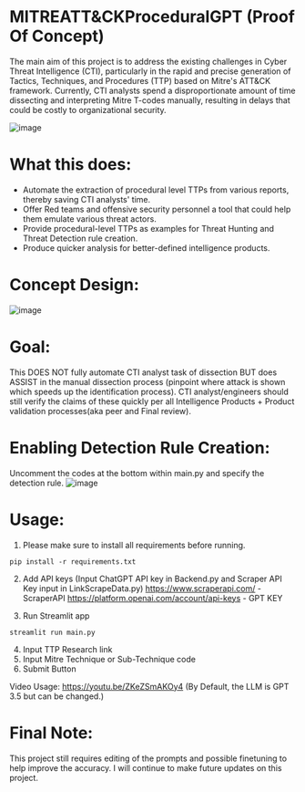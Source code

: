 # MITREATT&CKProceduralGPT (Proof Of Concept)
The main aim of this project is to address the existing challenges in Cyber Threat Intelligence (CTI), particularly in the rapid and precise generation of Tactics, Techniques, and Procedures (TTP) based on Mitre's ATT&CK framework. Currently, CTI analysts spend a disproportionate amount of time dissecting and interpreting Mitre T-codes manually, resulting in delays that could be costly to organizational security.

![image](https://github.com/hokman0414/MITREATTACKProceduralGPT/assets/106271123/95095474-79cd-4df9-9511-6fbe9da0031b)


# What this does:
- Automate the extraction of procedural level TTPs from various reports, thereby saving CTI analysts' time.
- Offer Red teams and offensive security personnel a tool that could help them emulate various threat actors.
- Provide procedural-level TTPs as examples for Threat Hunting and Threat Detection rule creation.
- Produce quicker analysis for better-defined intelligence products.

# Concept Design:
![image](https://github.com/hokman0414/MitreProceduralGPT/assets/106271123/acbe8e8c-71e6-4a62-909d-b2b4afc68119)


# Goal:
This DOES NOT fully automate CTI analyst task of dissection BUT does ASSIST in the manual dissection process (pinpoint where attack is shown which speeds up the identification process). CTI analyst/engineers should still verify the claims of these quickly per all Intelligence Products + Product validation processes(aka peer and Final review). 

# Enabling Detection Rule Creation:
Uncomment the codes at the bottom within main.py and specify the detection rule.
![image](https://github.com/hokman0414/MITREATTACKProceduralGPT/assets/106271123/cd88200b-3d85-4d6f-9237-915332d770b9)


# Usage: 
1. Please make sure to install all requirements before running.
```
pip install -r requirements.txt
```
2. Add API keys (Input ChatGPT API key in Backend.py and Scraper API Key input in LinkScrapeData.py)
https://www.scraperapi.com/ - ScraperAPI
https://platform.openai.com/account/api-keys - GPT KEY

3. Run Streamlit app
```
streamlit run main.py
```
4. Input TTP Research link
5. Input Mitre Technique or Sub-Technique code
6. Submit Button

Video Usage: https://youtu.be/ZKeZSmAKOy4
(By Default, the LLM is GPT 3.5 but can be changed.)
# Final Note:
This project still requires editing of the prompts and possible finetuning to help improve the accuracy. I will continue to make future updates on this project.
